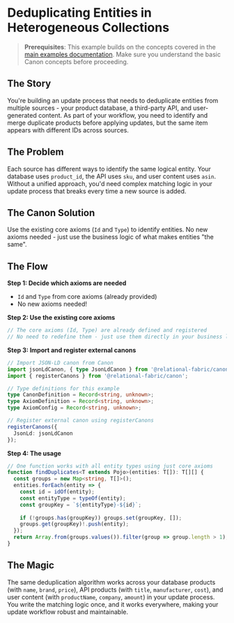 # Deduplicating Entities in Heterogeneous Collections

> **Prerequisites**: This example builds on the concepts covered in the [main examples documentation](./tree-walk-over-mixed-entities.md). Make sure you understand the basic Canon concepts before proceeding.

## The Story

You're building an update process that needs to deduplicate entities from multiple sources - your product database, a third-party API, and user-generated content. As part of your workflow, you need to identify and merge duplicate products before applying updates, but the same item appears with different IDs across sources.

## The Problem

Each source has different ways to identify the same logical entity. Your database uses `product_id`, the API uses `sku`, and user content uses `asin`. Without a unified approach, you'd need complex matching logic in your update process that breaks every time a new source is added.

## The Canon Solution

Use the existing core axioms (`Id` and `Type`) to identify entities. No new axioms needed - just use the business logic of what makes entities "the same".

## The Flow

**Step 1: Decide which axioms are needed**
- `Id` and `Type` from core axioms (already provided)
- No new axioms needed!

**Step 2: Use the existing core axioms**
```typescript
// The core axioms (Id, Type) are already defined and registered
// No need to redefine them - just use them directly in your business logic
```

**Step 3: Import and register external canons**
```typescript
// Import JSON-LD canon from Canon
import jsonLdCanon, { type JsonLdCanon } from '@relational-fabric/canon/jsonld';
import { registerCanons } from '@relational-fabric/canon';

// Type definitions for this example
type CanonDefinition = Record<string, unknown>;
type AxiomDefinition = Record<string, unknown>;
type AxiomConfig = Record<string, unknown>;

// Register external canon using registerCanons
registerCanons({ 
  JsonLd: jsonLdCanon 
});
```

**Step 4: The usage**
```typescript
// One function works with all entity types using just core axioms
function findDuplicates<T extends Pojo>(entities: T[]): T[][] {
  const groups = new Map<string, T[]>();
  entities.forEach(entity => {
    const id = idOf(entity);
    const entityType = typeOf(entity);
    const groupKey = `${entityType}-${id}`;
    
    if (!groups.has(groupKey)) groups.set(groupKey, []);
    groups.get(groupKey)!.push(entity);
  });
  return Array.from(groups.values()).filter(group => group.length > 1);
}
```

## The Magic

The same deduplication algorithm works across your database products (with `name`, `brand`, `price`), API products (with `title`, `manufacturer`, `cost`), and user content (with `productName`, `company`, `amount`) in your update process. You write the matching logic once, and it works everywhere, making your update workflow robust and maintainable.